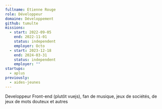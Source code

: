 ```yaml
---
fullname: Etienne Rouge
role: Développeur
domaine: Développement
github: tumulte
missions:
  - start: 2022-09-05
    end: 2022-11-01
    status: independent
    employer: Octo
  - start: 2023-12-18
    end: 2024-03-31
    status: independent
    employer: ""
startups:
  - aplus
previously:
  - aides-jeunes
---
```


Developpeur Front-end (plutôt vuejs), fan de musique, jeux de sociétés, de jeux de mots douteux et autres
